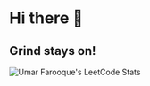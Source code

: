 # Hi there 👋

## Grind stays on!
![Umar Farooque's LeetCode Stats](https://leetcard.jacoblin.cool/umarf22?theme=dark&font=Baloo%202&ext=heatmap)

<!--
**umarf2212/umarf2212** is a ✨ _special_ ✨ repository because its `README.md` (this file) appears on your GitHub profile.

Here are some ideas to get you started:

- 🔭 I’m currently working on ...
- 🌱 I’m currently learning ...
- 👯 I’m looking to collaborate on ...
- 🤔 I’m looking for help with ...
- 💬 Ask me about ...
- 📫 How to reach me: ...
- 😄 Pronouns: ...
- ⚡ Fun fact: ...
-->
